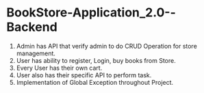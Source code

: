 # BookStore-Application_2.0--Backend

1. Admin has API that verify admin to do CRUD Operation for store management.
2. User has ability to register, Login, buy books from Store.
3. Every User has their own cart.
4. User also has their specific API to perform task.
5. Implementation of Global Exception throughout Project.

